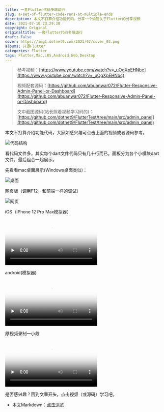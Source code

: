 ```yaml
---
title: 一套Flutter代码多端运行
slug: a-set-of-flutter-code-runs-at-multiple-ends
description: 本文不打算介绍功能代码，分享一个油管关于Flutter的分享视频
date: 2021-07-10 23:29:38
copyright: Original
originaltitle: 一套Flutter代码多端运行
draft: False
cover: https://img1.dotnet9.com/2021/07/cover_02.png
albums: 开源Flutter
categories: Flutter
tags: Flutter,Mac,iOS,Android,Web,Desktop
---
```


>参考视频：[https://www.youtube.com/watch?v=_uOgXpEHNbc](https://www.youtube.com/watch?v=_uOgXpEHNbc)
>
>视频配套源码：[https://github.com/abuanwar072/Flutter-Responsive-Admin-Panel-or-Dashboard](https://github.com/abuanwar072/Flutter-Responsive-Admin-Panel-or-Dashboard)
>
>文中截图源码(站长照着视频学习码的)：[https://github.com/dotnet9/FlutterTest/tree/main/src/admin_panel](https://github.com/dotnet9/FlutterTest/tree/main/src/admin_panel)

本文不打算介绍功能代码，大家如感兴趣可点击上面的视频或者源码参考。

![代码结构](https://img1.dotnet9.com/2021/07/0201.jpeg)

看代码文件多，其实每个dart文件代码只有几十行而已。面板分为各个小模块dart文件，最后组合一起展示。

先看看mac桌面展示(Windows桌面类似)：

![桌面](https://img1.dotnet9.com/2021/07/0202.jpeg)

网页版（调用F12，和前端一样的调试）

![网页](https://img1.dotnet9.com/2021/07/0203.jpeg)

iOS（iPhone 12 Pro Max模拟器）

<video id="video" controls="" preload="none" poster="https://img1.dotnet9.com/2021/07/0204.png">
  <source id="mp4" src="https://img1.dotnet9.com/2021/07/0204.mp4" type="video/mp4">
</video>

android(模拟器)

<video id="video" controls="" preload="none" poster="https://img1.dotnet9.com/2021/07/0205.png">
  <source id="mp4" src="https://img1.dotnet9.com/2021/07/0205.mp4" type="video/mp4">
</video>

原视频录制一小段

<video id="video" controls="" preload="none" poster="https://img1.dotnet9.com/2021/07/0206.png">
  <source id="mp4" src="https://img1.dotnet9.com/2021/07/0206.mp4" type="video/mp4">
</video>

是否感兴趣？回到文章开头，点击视频（或源码）学习吧。

- 本文Markdown：[点击浏览](https://github.com/dotnet9/Assets.Dotnet9/blob/main/2021/07/2021-07-10_01.md)